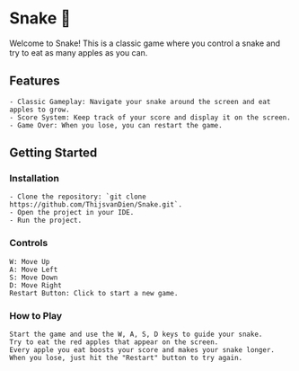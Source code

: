 # Snake 🐍

Welcome to Snake! This is a classic game where you control a snake and try to eat as many apples as you can.

## Features

    - Classic Gameplay: Navigate your snake around the screen and eat apples to grow.
    - Score System: Keep track of your score and display it on the screen.
    - Game Over: When you lose, you can restart the game.

## Getting Started

### Installation

    - Clone the repository: `git clone https://github.com/ThijsvanDien/Snake.git`.
    - Open the project in your IDE.
    - Run the project.

### Controls

    W: Move Up
    A: Move Left
    S: Move Down
    D: Move Right
    Restart Button: Click to start a new game.

### How to Play

    Start the game and use the W, A, S, D keys to guide your snake.
    Try to eat the red apples that appear on the screen.
    Every apple you eat boosts your score and makes your snake longer.
    When you lose, just hit the "Restart" button to try again.